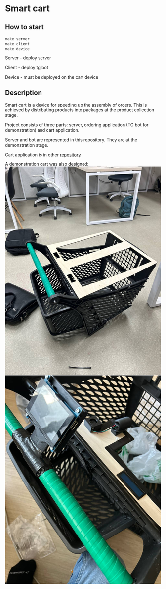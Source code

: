 # Smart cart
## How to start
```
make server
make client
make device
```
Server - deploy server

Client - deploy tg bot

Device - must be deployed on the cart device
## Description
Smart cart is a device for speeding up the assembly of orders. This is achieved by distributing products into packages at the product collection stage. 

Project consists of three parts: server, ordering application (TG bot for demonstration) and cart application.

Server and bot are represented in this repository. They are at the demonstration stage.

Cart application is in other [repository](https://github.com/Gugush284/Smart-Cart-Device.git)

A demonstration cart was also designed:
![1](https://github.com/Gugush284/Smart-Cart/blob/89dc21c2b31b22cdab51753f2951cc3f57a45390/IMG_20240608_193530_166.jpg)
![3](https://github.com/Gugush284/Smart-Cart/blob/89dc21c2b31b22cdab51753f2951cc3f57a45390/IMG_20240608_193601_053.jpg)
